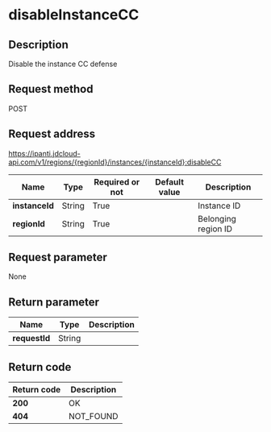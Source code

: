 # disableInstanceCC


## Description
Disable the instance CC defense

## Request method
POST

## Request address
https://ipanti.jdcloud-api.com/v1/regions/{regionId}/instances/{instanceId}:disableCC

|Name|Type|Required or not|Default value|Description|
|---|---|---|---|---|
|**instanceId**|String|True||Instance ID|
|**regionId**|String|True||Belonging region ID|

## Request parameter
None


## Return parameter
|Name|Type|Description|
|---|---|---|
|**requestId**|String||



## Return code
|Return code|Description|
|---|---|
|**200**|OK|
|**404**|NOT_FOUND|
